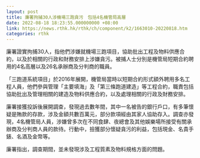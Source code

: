 ```yaml
---
layout: post
title: 廉署拘捕30人涉機場三跑貪污　包括4名機管局高層
date: 2022-08-18 18:23:55.000000000 +08:00
link: https://news.rthk.hk/rthk/ch/component/k2/1663010-20220818.htm
categories: rthk
---
```


廉署證實拘捕30人，指他們涉嫌就機場三跑項目，協助批出工程及物料供應合約，以及於相關的行政和財務安排上涉嫌貪污。被捕人士分別是機管局短期合約聘用的4名高層以及26名承辦商及分判商的職員。

「三跑道系統項目」於2016年展開，機管局當時以短期合約形式額外聘用多名工程人員，他們參與管理「主要填海」及「第三條跑道建造」等工程合約，職責包括協助批出及管理相關的建造及物料供應合約，以及處理相關的行政及財務安排。

廉署接獲投訴後展開調查，發現過去數年間，其中一名被告的銀行戶口，有多筆懷疑是賄款的存款，涉及金額共數百萬元，部分款項經由其家人協助存入。調查亦發現，4名機管局人員，涉嫌曾多次在不同食肆、夜總會及其他娛樂場所接受有關承辦商及分判商人員的款待。行動中，撿獲部分懷疑貪污的利益，包括現金、名貴手錶、名酒及金幣等。

廉署指出，調查期間，並未發現涉及工程質素及物料規格方面的問題。
